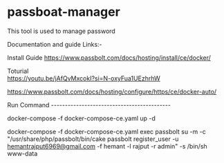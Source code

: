 # passboat-manager

This tool is used to manage password 

Documentation and guide Links:-

Install Guide 
https://www.passbolt.com/docs/hosting/install/ce/docker/

Toturial  
https://youtu.be/jAfQvMxcokI?si=N-oxyFua1UEzhrhW

https://www.passbolt.com/docs/hosting/configure/https/ce/docker-auto/

Run Command -------------------------------------------   

docker-compose -f docker-compose-ce.yaml up -d

docker-compose -f docker-compose-ce.yaml exec passbolt su -m -c "/usr/share/php/passbolt/bin/cake passbolt register_user -u hemantrajput6969@gmail.com -f hemant -l rajput -r admin" -s /bin/sh www-data
